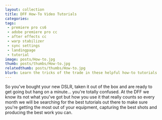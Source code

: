 ```yaml
---
layout: collection
title: DFF How-To Video Tutorials
categories:
tags:
 - premiere pro cs6
 - adobe premiere pro cc
 - after effects cc
 - warp stabilizer
 - sync settings
 - landingpage
 - tutorial
image: posts/How-to.jpg
thumb: posts/thumbs/How-to.jpg
relatedthumb: posts/thumbs/How-to.jpg
blurb: Learn the tricks of the trade in these helpful how-to tutorials
---
```


So you've bought your new DSLR, taken it out of the box and are ready to get going but hang on a minute... you're totally confused. At the DFF we know its not what you've got but how you use it that really counts so every month we will be searching for the best  tutorials out there to make sure you're getting the most out of your equipment, capturing the best shots and producing the best work you can.